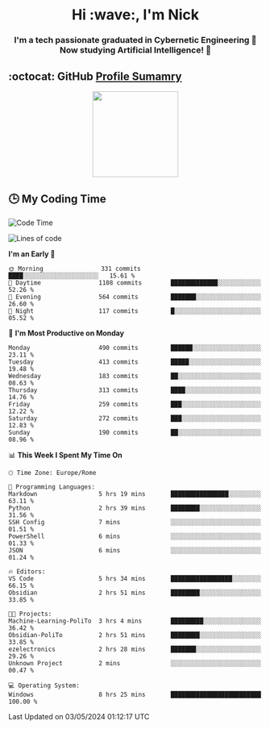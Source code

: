 <h1 align="center">Hi :wave:, I'm Nick</h1>

<h3 align="center">I'm a tech passionate graduated in Cybernetic Engineering 🤖<br>
Now studying Artificial Intelligence! 🧠</h3>


## :octocat: GitHub <a href="https://github.com/vn7n24fzkq/github-profile-summary-cards">Profile Sumamry</a>

<p align="center">
   <img style="height:170px;display:inline-block"  src="http://github-profile-summary-cards.vercel.app/api/cards/profile-details?username=CodeClimberNT&theme=github_dark" />
<!--    <img style="height:170px;display:inline-block"  src="http://github-profile-summary-cards.vercel.app/api/cards/repos-per-language?username=CodeClimberNT&theme=github_dark&exclude=" /> -->
</p>

 ## :clock3: My Coding Time 
 
<!--START_SECTION:waka-->
![Code Time](http://img.shields.io/badge/Code%20Time-185%20hrs%2036%20mins-blue)

![Lines of code](https://img.shields.io/badge/From%20Hello%20World%20I%27ve%20Written-2.6%20million%20lines%20of%20code-blue)

**I'm an Early 🐤** 

```text
🌞 Morning                331 commits         ████░░░░░░░░░░░░░░░░░░░░░   15.61 % 
🌆 Daytime                1108 commits        █████████████░░░░░░░░░░░░   52.26 % 
🌃 Evening                564 commits         ███████░░░░░░░░░░░░░░░░░░   26.60 % 
🌙 Night                  117 commits         █░░░░░░░░░░░░░░░░░░░░░░░░   05.52 % 
```
📅 **I'm Most Productive on Monday** 

```text
Monday                   490 commits         ██████░░░░░░░░░░░░░░░░░░░   23.11 % 
Tuesday                  413 commits         █████░░░░░░░░░░░░░░░░░░░░   19.48 % 
Wednesday                183 commits         ██░░░░░░░░░░░░░░░░░░░░░░░   08.63 % 
Thursday                 313 commits         ████░░░░░░░░░░░░░░░░░░░░░   14.76 % 
Friday                   259 commits         ███░░░░░░░░░░░░░░░░░░░░░░   12.22 % 
Saturday                 272 commits         ███░░░░░░░░░░░░░░░░░░░░░░   12.83 % 
Sunday                   190 commits         ██░░░░░░░░░░░░░░░░░░░░░░░   08.96 % 
```


📊 **This Week I Spent My Time On** 

```text
🕑︎ Time Zone: Europe/Rome

💬 Programming Languages: 
Markdown                 5 hrs 19 mins       ████████████████░░░░░░░░░   63.11 % 
Python                   2 hrs 39 mins       ████████░░░░░░░░░░░░░░░░░   31.56 % 
SSH Config               7 mins              ░░░░░░░░░░░░░░░░░░░░░░░░░   01.51 % 
PowerShell               6 mins              ░░░░░░░░░░░░░░░░░░░░░░░░░   01.33 % 
JSON                     6 mins              ░░░░░░░░░░░░░░░░░░░░░░░░░   01.24 % 

🔥 Editors: 
VS Code                  5 hrs 34 mins       █████████████████░░░░░░░░   66.15 % 
Obsidian                 2 hrs 51 mins       ████████░░░░░░░░░░░░░░░░░   33.85 % 

🐱‍💻 Projects: 
Machine-Learning-PoliTo  3 hrs 4 mins        █████████░░░░░░░░░░░░░░░░   36.42 % 
Obsidian-PoliTo          2 hrs 51 mins       ████████░░░░░░░░░░░░░░░░░   33.85 % 
ezelectronics            2 hrs 28 mins       ███████░░░░░░░░░░░░░░░░░░   29.26 % 
Unknown Project          2 mins              ░░░░░░░░░░░░░░░░░░░░░░░░░   00.47 % 

💻 Operating System: 
Windows                  8 hrs 25 mins       █████████████████████████   100.00 % 
```


 Last Updated on 03/05/2024 01:12:17 UTC
<!--END_SECTION:waka-->

